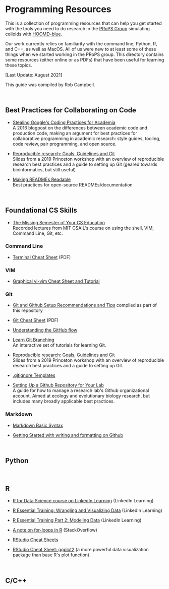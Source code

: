 # Programming Resources

This is a collection of programming resources that can help you get started with the tools you need to do research in the [PRoPS Group] simulating colloids with [HOOMD-blue].

Our work currently relies on familiarity with the command line, Python, R, and C++, as well as MacOS. All of us were new to at least some of these things when we started working in the PRoPS group. This directory contains some resources (either online or as PDFs) that have been useful for learning these topics.

[Last Update: August 2021]

This guide was compiled by Rob Campbell.

[PRoPS Group]: https://web.northeastern.edu/complexfluids/
[HOOMD-blue]: http://glotzerlab.engin.umich.edu/hoomd-blue/
<br>

## Best Practices for Collaborating on Code

* [Stealing Google's Coding Practices for Academia]<br>
A 2016 blogpost on the differences between academic code and production code, making an argument for best practices for collaborative programming in academic research: style guides, tooling, code review, pair programming, and open source.

* [Reproducible research: Goals, Guidelines and Git]<br>
Slides from a 2019 Princeton workshop with an overview of reproducible research best practices and a guide to setting up Git (geared towards bioinformatics, but still useful)

* [Making READMEs Readable]<br>
Best practices for open-source READMEs/documentation

[Stealing Google's Coding Practices for Academia]: https://da-data.blogspot.com/2016/04/stealing-googles-coding-practices-for.html?m=1
[Reproducible research: Goals, Guidelines and Git]: https://opr.princeton.edu/workshops/Downloads/2019May_RRandGitPratt.pdf
[Making READMEs Readable]: https://github.com/18F/open-source-guide/blob/18f-pages/pages/making-readmes-readable.md
<br>

## Foundational CS Skills
* [The Missing Semester of Your CS Education]<br>
Recorded lectures from MIT CSAIL's course on using the shell, VIM, Command Line, Git, etc.

[The Missing Semester of Your CS Education]: https://missing.csail.mit.edu/

### Command Line

* [Terminal Cheat Sheet](https://github.com/rob10campbell/PRoPS-colloids_setup/blob/main/Programming-Resources/terminal-basics-cheatsheet.pdf) (PDF)

### VIM

* [Graphical vi-vim Cheat Sheet and Tutorial]

[Graphical vi-vim Cheat Sheet and Tutorial]: http://www.viemu.com/a_vi_vim_graphical_cheat_sheet_tutorial.html

### Git

* [Git and Github Setup Recommendations and Tips](/Programming-Resources/Git-Setup.md) compiled as part of this repository

* [Git Cheat Sheet](https://github.com/rob10campbell/PRoPS-colloids_setup/blob/main/Programming-Resources/git-cheat-sheet_USletter.pdf) (PDF)

* [Understanding the GitHub flow](https://guides.github.com/introduction/flow/)

* [Learn Git Branching](https://learngitbranching.js.org/)<br>
An interactive set of tutorials for learning Git.

* [Reproducible research: Goals, Guidelines and Git](https://opr.princeton.edu/workshops/Downloads/2019May_RRandGitPratt.pdf)<br>
Slides from a 2019 Princeton workshop with an overview of reproducible research best practices and a guide to setting up Git.

* [.gitignore Templates](https://github.com/github/gitignore)

* [Setting Up a Github Repository for Your Lab](https://ourcodingclub.github.io/tutorials/git-for-labs/#version)<br>
A guide for how to manage a research lab's Github organizational account. Aimed at ecology and evolutionary biology research, but includes many broadly applicable best practices.

### Markdown

* [Markdown Basic Syntax](https://www.markdownguide.org/basic-syntax/)

* [Getting Started with writing and formatting on Github](https://docs.github.com/en/github/writing-on-github/getting-started-with-writing-and-formatting-on-github)

<br>

## Python

<br>

## R

* [R for Data Science course on LinkedIn Learning] \(LinkedIn Learning)

* [R Essential Training: Wrangling and Visualizing Data] \(LinkedIn Learning)

* [R Essential Training Part 2: Modeling Data] \(LinkedIn Learning)

* [A note on for-loops in R] \(StackOverflow)

* [RStudio Cheat Sheets]

* [RStudio Cheat Sheet: ggplot2] \(a more powerful data visualization package than base R's plot function)

[R for Data Science course on LinkedIn Learning]: https://www.linkedin.com/learning/learning-r-2/r-for-data-science?u=74653650
[R Essential Training: Wrangling and Visualizing Data]: https://www.linkedin.com/learning/r-essential-training-wrangling-and-visualizing-data?contextUrn=urn%3Ali%3AlearningCollection%3A6820781619499036673&u=74653650
[R Essential Training Part 2: Modeling Data]: https://www.linkedin.com/learning/r-essential-training-part-2-modeling-data?contextUrn=urn%3Ali%3AlearningCollection%3A6820781619499036673&u=74653650
[A note on for-loops in R]: https://stackoverflow.com/questions/2908822/speed-up-the-loop-operation-in-r
[RStudio Cheat Sheets]: https://github.com/rstudio/cheatsheets
[RStudio Cheat Sheet: ggplot2]: https://github.com/rstudio/cheatsheets/blob/main/data-visualization-2.1.pdf
<br>


## C/C++


